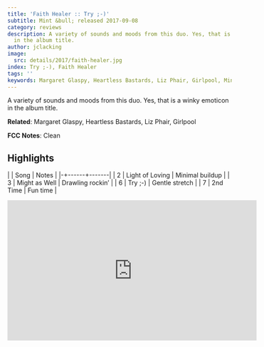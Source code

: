 ```yaml
---
title: 'Faith Healer :: Try ;-)'
subtitle: Mint &bull; released 2017-09-08
category: reviews
description: A variety of sounds and moods from this duo. Yes, that is a winky emoticon
  in the album title.
author: jclacking
image:
  src: details/2017/faith-healer.jpg
index: Try ;-), Faith Healer
tags: ''
keywords: Margaret Glaspy, Heartless Bastards, Liz Phair, Girlpool, Mint
---
```

A variety of sounds and moods from this duo. Yes, that is a winky emoticon in the album title.<!--more-->

**Related**: Margaret Glaspy, Heartless Bastards, Liz Phair, Girlpool

**FCC Notes**: Clean

## Highlights

| | Song | Notes |
|-+------+-------|
| 2 | Light of Loving | Minimal buildup |
| 3 | Might as Well | Drawling rockin’ |
| 6 | Try ;-) | Gentle stretch |
| 7 | 2nd Time | Fun time |

<div class="tlo-detail-video"><iframe width="560" height="315" src="https://www.youtube.com/embed/-Z2UwcfcjZs" frameborder="0" allow="autoplay; encrypted-media" allowfullscreen></iframe></div>

